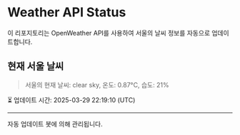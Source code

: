 
# Weather API Status

이 리포지토리는 OpenWeather API를 사용하여 서울의 날씨 정보를 자동으로 업데이트합니다.

## 현재 서울 날씨
> 서울의 현재 날씨: clear sky, 온도: 0.87°C, 습도: 21%

⏳ 업데이트 시간: 2025-03-29 22:19:10 (UTC)

---
자동 업데이트 봇에 의해 관리됩니다.
